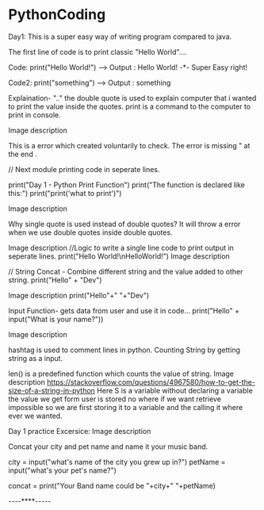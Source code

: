 # PythonCoding
Day1:
This is a super easy way of writing program compared to java.

The first line of code is to print classic "Hello World"....

Code:
print("Hello World!") --> Output : Hello World!
-*-
Super Easy right!

Code2:
print("something") --> Output : something

Explaination- ".." the double quote is used to explain computer that i wanted to print the value inside the quotes.
print is a command to the computer to print in console.

Image description

This is a error which created voluntarily to check.
The error is missing " at the end .

// Next module printing code in seperate lines.

print("Day 1 - Python Print Function")
print("The function is declared like this:")
print("print('what to print')")

Image description

Why single quote is used instead of double quotes?
It will throw a error when we use double quotes inside double quotes.

Image description
//Logic to write a single line code to print output in seperate lines.
print("Hello World!\nHelloWorld!")
Image description

// String Concat - Combine different string and the value added to other string.
print("Hello" + "Dev")

Image description
print("Hello"+" "+"Dev")

Input Function-
gets data from user and use it in code...
print("Hello" + input("What is your name?"))

Image description

hashtag is used to comment lines in python.
Counting String by getting string as a input.

len() is a predefined function which counts the value of string.
Image description
https://stackoverflow.com/questions/4967580/how-to-get-the-size-of-a-string-in-python
Here S is a variable without declaring a variable the value we get form user is stored no where if we want retrieve impossible so we are first storing it to a variable and the calling it where ever we wanted.

Day 1 practice Excersice:
Image description

Concat your city and pet name and name it your music band.

city = input("what's name of the city you grew up in?")
petName = input("what's your pet's name?")

concat = print("Your Band name could be "+city+" "+petName)

----****-----
